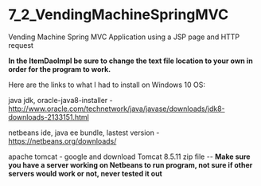 # 7_2_VendingMachineSpringMVC
Vending Machine Spring MVC Application using a JSP page and HTTP request

**In the ItemDaoImpl be sure to change the text file location to your own in order for the program to work.**

Here are the links to what I had to install on Windows 10 OS:

java jdk, oracle-java8-installer - http://www.oracle.com/technetwork/java/javase/downloads/jdk8-downloads-2133151.html

netbeans ide, java ee bundle, lastest version - https://netbeans.org/downloads/

apache tomcat - google and download Tomcat 8.5.11 zip file --
**Make sure you have a server working on Netbeans to run program, not sure if other servers would work or not, never tested it out**
